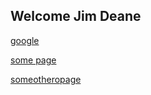 ## Welcome Jim Deane
[google](http://google.com)

[some page](Pilots.md)

[someotheropage](Worcester.md)
